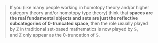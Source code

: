 
> If you (like many people working in homotopy theory and/or higher category theory and/or homotopy type theory) think that **spaces are the real fundamental objects and sets are just the reflective subcategories of $0$-truncated space**, then the role usually played by $\mathbb{Z}$ in traditional set-based mathematics is now played by $\mathbb S$, and $\mathbb Z$ only appear as the $0$-truncation of $\mathbb S$.

